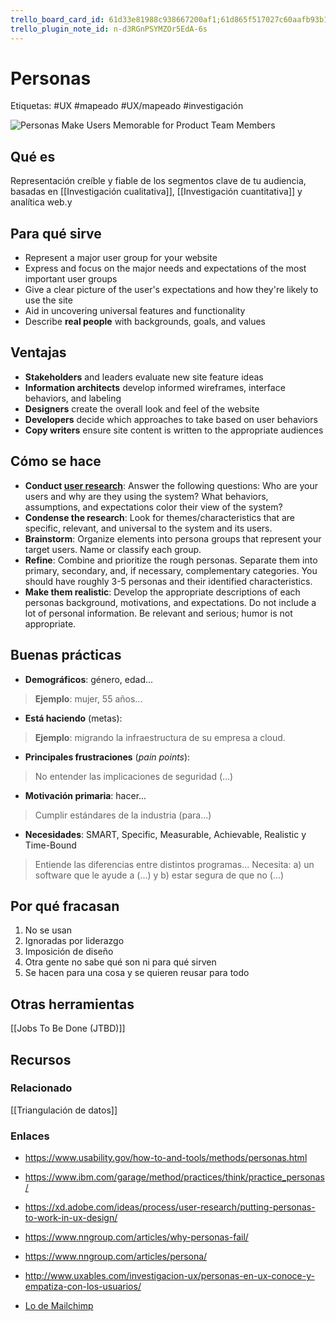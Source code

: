 ```yaml
---
trello_board_card_id: 61d33e81988c938667200af1;61d865f517027c60aafb93b1
trello_plugin_note_id: n-d3RGnPSYMZOr5EdA-6s
---
```

# Personas
Etiquetas: #UX #mapeado #UX/mapeado #investigación

![Personas Make Users Memorable for Product Team Members](https://s3.amazonaws.com/media.nngroup.com/media/editor/2015/01/19/examplepersona.png)

## Qué es
Representación creíble y fiable de los segmentos clave de tu audiencia, basadas en [[Investigación cualitativa]], [[Investigación cuantitativa]] y analítica web.y

## Para qué sirve
-   Represent a major user group for your website
-   Express and focus on the major needs and expectations of the most important user groups
-   Give a clear picture of the user's expectations and how they're likely to use the site
-   Aid in uncovering universal features and functionality
-   Describe **real people** with backgrounds, goals, and values

## Ventajas
- **Stakeholders** and leaders evaluate new site feature ideas
- **Information architects** develop informed wireframes, interface behaviors, and labeling
- **Designers** create the overall look and feel of the website
- **Developers** decide which approaches to take based on user behaviors
- **Copy writers** ensure site content is written to the appropriate audiences

## Cómo se hace
-   **Conduct [user research](https://www.usability.gov/what-and-why/user-research.html)**: Answer the following questions: Who are your users and why are they using the system? What behaviors, assumptions, and expectations color their view of the system?
-   **Condense the research**: Look for themes/characteristics that are specific, relevant, and universal to the system and its users.
-   **Brainstorm**: Organize elements into persona groups that represent your target users. Name or classify each group.
-   **Refine**: Combine and prioritize the rough personas. Separate them into primary, secondary, and, if necessary, complementary categories. You should have roughly 3-5 personas and their identified characteristics.
-   **Make them realistic**: Develop the appropriate descriptions of each personas background, motivations, and expectations. Do not include a lot of personal information. Be relevant and serious; humor is not appropriate.

## Buenas prácticas
- **Demográficos**: género, edad...
> **Ejemplo**: mujer, 55 años...
- **Está haciendo** (metas): 
>**Ejemplo**: migrando la infraestructura de su empresa a cloud.
- **Principales frustraciones** (*pain points*): 
>No entender las implicaciones de seguridad (...)
- **Motivación primaria**: hacer...
>Cumplir estándares de la industria (para...)
- **Necesidades**:  SMART, Specific, Measurable, Achievable, Realistic y Time-Bound
>Entiende las diferencias entre distintos programas...
> Necesita: a) un software que le ayude a (...) y b) estar segura de que no (...)

## Por qué fracasan
1. No se usan
2. Ignoradas por liderazgo
3. Imposición de diseño
4. Otra gente no sabe qué son ni para qué sirven
5. Se hacen para una cosa y se quieren reusar para todo

## Otras herramientas
[[Jobs To Be Done (JTBD)]]

## Recursos
### Relacionado
[[Triangulación de datos]]

### Enlaces
- https://www.usability.gov/how-to-and-tools/methods/personas.html
- https://www.ibm.com/garage/method/practices/think/practice_personas/
- https://xd.adobe.com/ideas/process/user-research/putting-personas-to-work-in-ux-design/
- https://www.nngroup.com/articles/why-personas-fail/
- https://www.nngroup.com/articles/persona/
- http://www.uxables.com/investigacion-ux/personas-en-ux-conoce-y-empatiza-con-los-usuarios/

- [Lo de Mailchimp](https://www.google.com/search?q=mailchimp+personas+posters\&client=firefox-b-d\&source=lnms\&tbm=isch\&sa=X\&ved=2ahUKEwix-ee9p\_r0AhWnNOwKHdgCB0sQ\_AUoAXoECAIQAw\&biw=1280\&bih=690\&dpr=2#imgrc=MCDirj8s24Q3JM)
